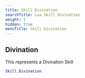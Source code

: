 ```yaml
---
title: Skill Divination
searchTitle: Lua Skill Divination
weight: 1
hidden: true
menuTitle: Skill Divination
---
```

## Divination

This represents a Divination Skill
```lua
Skill.Divination
```